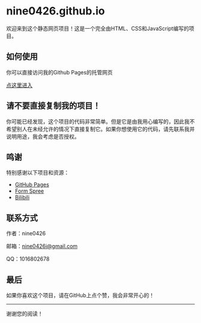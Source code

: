 # nine0426.github.io

欢迎来到这个静态网页项目！这是一个完全由HTML、CSS和JavaScript编写的项目。

## 如何使用

你可以直接访问我的Github Pages的托管网页

[点这里进入](https://nine0426.github.io/)

## 请不要直接复制我的项目！

你可能已经发现，这个项目的代码非常简单。但是它是由我用心编写的，因此我不希望别人在未经允许的情况下直接复制它。如果你想使用它的代码，请先联系我并说明用途，我会考虑是否授权。

## 鸣谢

特别感谢以下项目和资源：
- [GitHub Pages](https://pages.github.com/)
- [Form Spree](https://formspree.io/)
- [Bilibili](https://www.bilibili.com/)

## 联系方式

作者：nine0426

邮箱：nine0426i@gmail.com

QQ：1016802678

## 最后

如果你喜欢这个项目，请在GitHub上点个赞，我会非常开心的！

---

谢谢您的阅读！